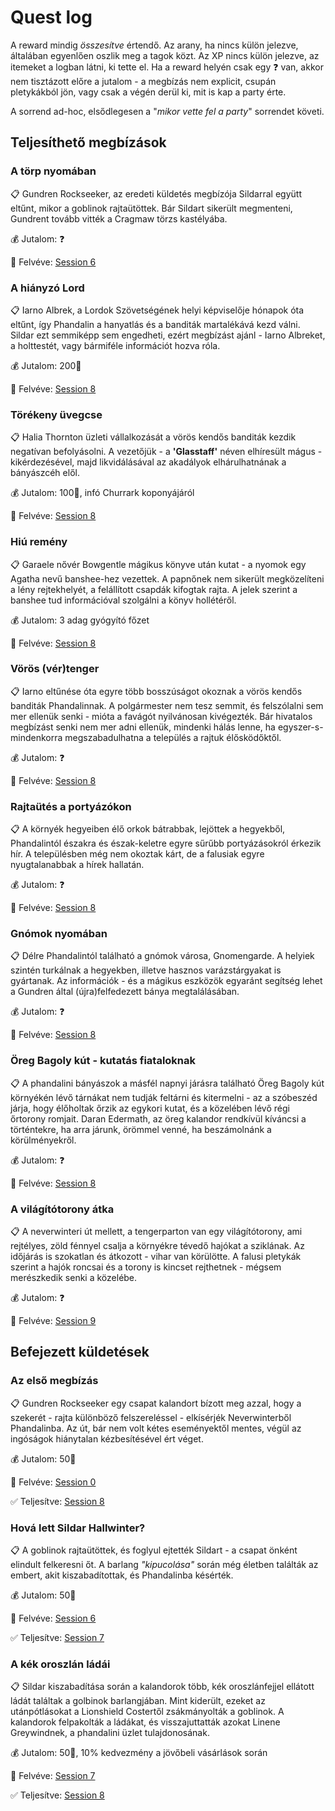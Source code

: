 # Quest log

A reward mindig *összesítve* értendő. Az arany, ha nincs külön jelezve, általában egyenlően oszlik meg a tagok közt. Az XP nincs külön jelezve, az itemeket a logban látni, ki tette el. Ha a reward helyén csak egy ❓ van, akkor nem tisztázott előre a jutalom - a megbízás nem explicit, csupán pletykákból jön, vagy csak a végén derül ki, mit is kap a party érte.

A sorrend ad-hoc, elsődlegesen a "*mikor vette fel a party*" sorrendet követi.

## Teljesíthető megbízások

### A törp nyomában

📋 Gundren Rockseeker, az eredeti küldetés megbízója Sildarral együtt eltűnt, mikor a goblinok rajtaütöttek. Bár Sildart sikerült megmenteni, Gundrent tovább vitték a Cragmaw törzs kastélyába.

💰 Jutalom: ❓

🤝 Felvéve: [Session 6](./session-6.md)

### A hiányzó Lord

📋 Iarno Albrek, a Lordok Szövetségének helyi képviselője hónapok óta eltűnt, így Phandalin a hanyatlás és a banditák martalékává kezd válni. Sildar ezt semmiképp sem engedheti, ezért megbízást ajánl - Iarno Albreket, a holttestét, vagy bármiféle információt hozva róla.

💰 Jutalom: 200🥇

🤝 Felvéve: [Session 8](./session-8.md)

### Törékeny üvegcse

📋 Halia Thornton üzleti vállalkozását a vörös kendős banditák kezdik negatívan befolyásolni. A vezetőjük - a **'Glasstaff'** néven elhíresült mágus - kikérdezésével, majd likvidálásával az akadályok elhárulhatnának a bányászcéh elől.

💰 Jutalom: 100🥇, infó Churrark koponyájáról

🤝 Felvéve: [Session 8](./session-8.md)

### Hiú remény

📋 Garaele nővér Bowgentle mágikus könyve után kutat - a nyomok egy Agatha nevű banshee-hez vezettek. A papnőnek nem sikerült megközelíteni a lény rejtekhelyét, a felállított csapdák kifogtak rajta. A jelek szerint a banshee tud információval szolgálni a könyv hollétéről.

💰 Jutalom: 3 adag gyógyító főzet

🤝 Felvéve: [Session 8](./session-8.md)

### Vörös (vér)tenger

📋 Iarno eltűnése óta egyre több bosszúságot okoznak a vörös kendős banditák Phandalinnak. A polgármester nem tesz semmit, és felszólalni sem mer ellenük senki - mióta a favágót nyilvánosan kivégezték. Bár hivatalos megbízást senki nem mer adni ellenük, mindenki hálás lenne, ha egyszer-s-mindenkorra megszabadulhatna a település a rajtuk élősködőktől.

💰 Jutalom: ❓

🤝 Felvéve: [Session 8](./session-8.md)

### Rajtaütés a portyázókon

📋 A környék hegyeiben élő orkok bátrabbak, lejöttek a hegyekből, Phandalintól északra és észak-keletre egyre sűrűbb portyázásokról érkezik hír. A településben még nem okoztak kárt, de a falusiak egyre nyugtalanabbak a hírek hallatán.

💰 Jutalom: ❓

🤝 Felvéve: [Session 8](./session-8.md)

### Gnómok nyomában

📋 Délre Phandalintól található a gnómok városa, Gnomengarde. A helyiek szintén turkálnak a hegyekben, illetve hasznos varázstárgyakat is gyártanak. Az információk - és a mágikus eszközök egyaránt segítség lehet a Gundren által (újra)felfedezett bánya megtalálásában.

💰 Jutalom: ❓

🤝 Felvéve: [Session 8](./session-8.md)

### Öreg Bagoly kút - kutatás fiataloknak

📋 A phandalini bányászok a másfél napnyi járásra található Öreg Bagoly kút környékén lévő tárnákat nem tudják feltárni és kitermelni - az a szóbeszéd járja, hogy élőholtak őrzik az egykori kutat, és a közelében lévő régi őrtorony romjait. Daran Edermath, az öreg kalandor rendkívül kíváncsi a történtekre, ha arra járunk, örömmel venné, ha beszámolnánk a körülményekről.

💰 Jutalom: ❓

🤝 Felvéve: [Session 8](./session-8.md)

### A világítótorony átka

📋 A neverwinteri út mellett, a tengerparton van egy világítótorony, ami rejtélyes, zöld fénnyel csalja a környékre tévedő hajókat a sziklának. Az időjárás is szokatlan és átkozott - vihar van körülötte. A falusi pletykák szerint a hajók roncsai és a torony is kincset rejthetnek - mégsem merészkedik senki a közelébe.

💰 Jutalom: ❓

🤝 Felvéve: [Session 9](./session-9.md)

## Befejezett küldetések

### Az első megbízás

📋 Gundren Rockseeker egy csapat kalandort bízott meg azzal, hogy a szekerét - rajta különböző felszereléssel - elkísérjék Neverwinterből Phandalinba. Az út, bár nem volt kétes eseményektől mentes, végül az ingóságok hiánytalan kézbesítésével ért véget.

💰 Jutalom: 50🥇

🤝 Felvéve: [Session 0](./session-0.md)

✅ Teljesítve: [Session 8](./session-8.md)

### Hová lett Sildar Hallwinter?

📋 A goblinok rajtaütöttek, és foglyul ejtették Sildart - a csapat önként elindult felkeresni őt. A barlang *"kipucolása"* során még életben találták az embert, akit kiszabadítottak, és Phandalinba késérték.

💰 Jutalom: 50🥇

🤝 Felvéve: [Session 6](./session-6.md)

✅ Teljesítve: [Session 7](./session-7.md)

### A kék oroszlán ládái

📋 Sildar kiszabadítása során a kalandorok több, kék oroszlánfejjel ellátott ládát találtak a golbinok barlangjában. Mint kiderült, ezeket az utánpótlásokat a Lionshield Costertől zsákmányolták a goblinok. A kalandorok felpakolták a ládákat, és visszajuttatták azokat Linene Greywindnek, a phandalini üzlet tulajdonosának.

💰 Jutalom: 50🥇, 10% kedvezmény a jövőbeli vásárlások során

🤝 Felvéve: [Session 7](./session-7.md)

✅ Teljesítve: [Session 8](./session-8.md)
